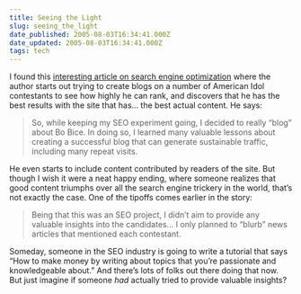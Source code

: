 ```yaml
---
title: Seeing the Light
slug: seeing_the_light
date_published: 2005-08-03T16:34:41.000Z
date_updated: 2005-08-03T16:34:41.000Z
tags: tech
---
```


I found this [interesting article on search engine optimization](http://www.searchengineguide.com/mintz/005184.html) where the author starts out trying to create blogs on a number of American Idol contestants to see how highly he can rank, and discovers that he has the best results with the site that has… the best actual content. He says:

> So, while keeping my SEO experiment going, I decided to really “blog” about Bo Bice. In doing so, I learned many valuable lessons about creating a successful blog that can generate sustainable traffic, including many repeat visits.

He even starts to include content contributed by readers of the site. But though I wish it were a neat happy ending, where someone realizes that good content triumphs over all the search engine trickery in the world, that’s not exactly the case. One of the tipoffs comes earlier in the story:

> Being that this was an SEO project, I didn’t aim to provide any valuable insights into the candidates… I only planned to “blurb” news articles that mentioned each contestant.

Someday, someone in the SEO industry is going to write a tutorial that says “How to make money by writing about topics that you’re passionate and knowledgeable about.” And there’s lots of folks out there doing that now. But just imagine if someone *had* actually tried to provide valuable insights?
